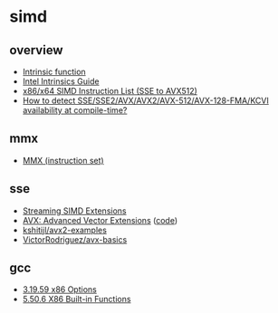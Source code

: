 # simd

## overview

- [Intrinsic function](https://en.wikipedia.org/wiki/Intrinsic_function)
- [Intel Intrinsics Guide](https://www.intel.com/content/www/us/en/docs/intrinsics-guide/index.html)
- [x86/x64 SIMD Instruction List (SSE to AVX512)](https://www.officedaytime.com/simd512e/)
- [How to detect SSE/SSE2/AVX/AVX2/AVX-512/AVX-128-FMA/KCVI availability at compile-time?](https://stackoverflow.com/questions/28939652/how-to-detect-sse-sse2-avx-avx2-avx-512-avx-128-fma-kcvi-availability-at-compile)

## mmx

- [MMX (instruction set)](https://en.wikipedia.org/wiki/MMX_(instruction_set))

## sse

- [Streaming SIMD Extensions](https://en.wikipedia.org/wiki/Streaming_SIMD_Extensions)
- [AVX: Advanced Vector Extensions](https://www.cs.uaf.edu/courses/cs441/notes/avx/) ([code](./avx/AVX%20Advanced%20Vector%20Extensions))
- [kshitijl/avx2-examples](https://github.com/kshitijl/avx2-examples)
- [VictorRodriguez/avx-basics](https://github.com/VictorRodriguez/avx-basics)

## gcc

- [3.19.59 x86 Options](https://gcc.gnu.org/onlinedocs/gcc/x86-Options.html)
- [5.50.6 X86 Built-in Functions](https://gcc.gnu.org/onlinedocs/gcc-4.4.1/gcc/X86-Built_002din-Functions.html)
